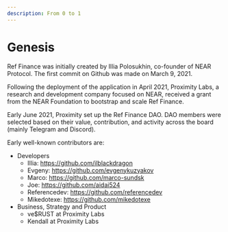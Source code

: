 ```yaml
---
description: From 0 to 1
---
```


# Genesis

Ref Finance was initially created by Illia Polosukhin, co-founder of NEAR Protocol. The first commit on Github was made on March 9, 2021.&#x20;

Following the deployment of the application in April 2021, Proximity Labs, a research and development company focused on NEAR, received a grant from the NEAR Foundation to bootstrap and scale Ref Finance.

Early June 2021, Proximity set up the Ref Finance DAO. DAO members were selected based on their value, contribution, and activity across the board (mainly Telegram and Discord).&#x20;

Early well-known contributors are:

* Developers
  * Illia: https://github.com/ilblackdragon
  * Evgeny: https://github.com/evgenykuzyakov
  * Marco: https://github.com/marco-sundsk
  * Joe: https://github.com/aidai524
  * Referencedev: https://github.com/referencedev
  * Mikedotexe: https://github.com/mikedotexe
* Business, Strategy and Product
  * ve$RUST at Proximity Labs
  * Kendall at Proximity Labs

